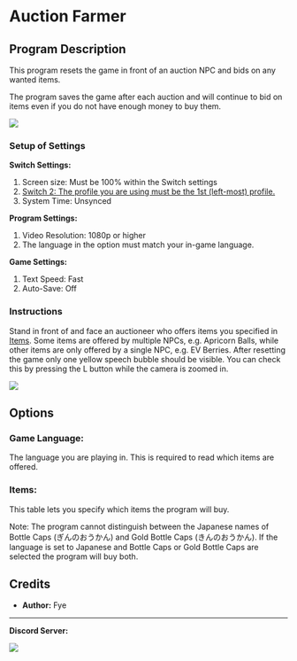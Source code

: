 # Auction Farmer

## Program Description

This program resets the game in front of an auction NPC and bids on any wanted items. 

The program saves the game after each auction and will continue to bid on items even if you do not have enough money to buy them.

<img src="../images/AuctionFarmer-0.png">


### Setup of Settings

**Switch Settings:**
1. Screen size: Must be 100% within the Switch settings
2. [Switch 2: The profile you are using must be the 1st (left-most) profile.](/Wiki/Programs/NintendoSwitch/Switch2Notes.md#resetting-a-game-moves-the-cursor-to-the-1st-user-profile)
3. System Time: Unsynced

**Program Settings:**
1. Video Resolution: 1080p or higher
2. The language in the option must match your in-game language.

**Game Settings:**
1. Text Speed: Fast
2. Auto-Save: Off


### Instructions

Stand in front of and face an auctioneer who offers items you specified in [Items](#items). 
Some items are offered by multiple NPCs, e.g. Apricorn Balls, while other items are only offered by a single NPC, e.g. EV Berries.
After resetting the game only one yellow speech bubble should be visible. You can check this by pressing the L button while the camera is zoomed in.

<img src="../images/AuctionFarmer-1.png">




## Options


### Game Language:

The language you are playing in. This is required to read which items are offered.


### Items:

This table lets you specify which items the program will buy.

Note: The program cannot distinguish between the Japanese names of Bottle Caps (ぎんのおうかん) and Gold Bottle Caps (きんのおうかん). If the language is set to Japanese and Bottle Caps or Gold Bottle Caps are selected the program will buy both.



## Credits

- **Author:** Fye

<hr>

**Discord Server:** 

[<img src="https://canary.discordapp.com/api/guilds/695809740428673034/widget.png?style=banner2">](https://discord.gg/cQ4gWxN)


